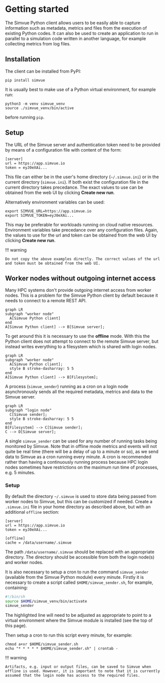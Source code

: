 # Getting started

The Simvue Python client allows users to be easily able to capture information such as metadata, metrics and files from the execution of existing Python codes. It can also be used to create an application to run in parallel to a simulation code written in another language, for
example collecting
metrics from log files.

## Installation

The client can be installed from PyPI:
```
pip install simvue
```
It is usually best to make use of a Python virtual environment, for example run:
```
python3 -m venv simvue_venv
source ./simvue_venv/bin/active
```
before running `pip`.

## Setup

The URL of the Simvue server and authentication token need to be provided by means of a configuration file
with content of the form:
```
[server]
url = https://app.simvue.io
token = eyJ0eXAi...
```
This file can either be in the user's home directory (`~/.simvue.ini`) or in the current directory (`simvue.ini`). If both
exist the configuration file in the current directory takes precedance.
The exact values to use can be obtained from the web UI by clicking **Create new run**.

Alternatively environment variables can be used:
```
export SIMVUE_URL=https://app.simvue.io
export SIMVUE_TOKEN=eyJ0eXAi...
```
This may be preferable for workloads running on cloud native resources. Environment variables take precedance over any configuration files.
Again, the values to use for the url and token can be obtained from the web UI by clicking **Create new run**.

!!! warning

    Do not copy the above examples directly. The correct values of the url and token must be obtained from the web UI.

## Worker nodes without outgoing internet access

Many HPC systems don't provide outgoing internet access from worker nodes. This is a problem for the Simvue Python client by default
because it needs to connect to a remote REST API.

``` mermaid
graph LR
subgraph "worker node"
  A[Simvue Python client]
end
A[Simvue Python client] --> B[Simvue server];
```

To get around this it is necessary to use the **offline** mode. With this the
Python client does not attempt to connect to the remote Simvue server, but instead writes everything to a filesystem which is shared
with login nodes.

``` mermaid
graph LR
subgraph "worker node"
  A[Simvue Python client];
  style B stroke-dasharray: 5 5
end
A[Simvue Python client] --> B[Filesystem];
```
A process (`simvue_sender`) running as a cron on a login node asynchronously sends all the required metadata, metrics and data to the
Simvue server.
``` mermaid
graph LR
subgraph "login node"
  C[Simvue sender];
  style B stroke-dasharray: 5 5
end
B[Filesystem] --> C[Simvue sender];
C --> D[Simvue server];
```
A single `simvue_sender` can be used for any number of running tasks being monitored by Simvue. Note that in offline mode metrics and
events will not quite be real time (there will be a delay of up to a minute or so), as we send data to Simvue as a cron running 
every minute. A cron is recommended rather than having a continuously running process because HPC login nodes sometimes have 
restrictions on the maximum run time of processes, e.g. 5 minutes.

### Setup

By default the directory `~/.simvue` is used to store data being passed from worker nodes to Simvue, but this can
be customized if needed.
Create a `.simvue.ini` file in your home directory as described above, but with an additional `offline` section:
```
[server]
url = https://app.simvue.io
token = eyJ0eXAi...

[offline]
cache = /data/username/.simvue
```
The path `/data/username/.simvue` should be replaced with an appropriate directory. The directory should be accessible from
both the login node(s) and worker nodes.

It is also necessary to setup a cron to run the command `simvue_sender` (available from the Simvue Python module) every minute.
Firstly it is necessary to create a script called `$HOME/simvue_sender.sh`, for example, containing:
```  sh hl_lines="2 2"
#!/bin/sh
source $HOME/simvue_venv/bin/activate
simvue_sender
```
The highlighted line will need to be adjusted as appropriate to point to a virtual environment where the Simvue module is installed
(see the top of this page).

Then setup a cron to run this script every minute, for example:
```
chmod a+xr $HOME/simvue_sender.sh
echo "* * * * * $HOME/simvue_sender.sh" | crontab - 
```

!!! warning

    Artifacts, e.g. input or output files, can be saved to Simvue when offline is used. However, it is important to note that it is currently
    assumed that the login node has access to the required files.
